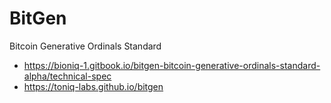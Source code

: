 # BitGen

Bitcoin Generative Ordinals Standard

-   https://bioniq-1.gitbook.io/bitgen-bitcoin-generative-ordinals-standard-alpha/technical-spec
-   https://toniq-labs.github.io/bitgen
